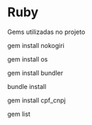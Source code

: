 # Ruby

Gems utilizadas no projeto

gem install nokogiri

gem install os

gem install bundler

bundle install

gem install cpf_cnpj

gem list